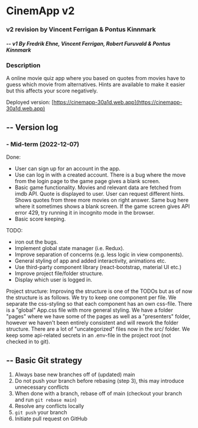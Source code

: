 # CinemApp v2

### v2 revision by Vincent Ferrigan & Pontus Kinnmark
##### -- v1 By Fredrik Ehne, Vincent Ferrigan, Robert Furuvald & Pontus Kinnmark


### Description
A online movie quiz app where you based on quotes from movies have to guess which movie from alternatives.
Hints are available to make it easier but this affects your score negatively.

Deployed version: [https://cinemapp-30a1d.web.app](https://cinemapp-30a1d.web.app)


## -- Version log
### - Mid-term (2022-12-07)
Done:
* User can sign up for an account in the app.
* Use can log in with a created account. There is a bug where the move from the login page to the game page gives a blank screen.
* Basic game functionality. Movies and relevant data are fetched from imdb API. Quote is displayed to user. User can request different hints. Shows quotes from three more movies on right answer. Same bug here where it
sometimes shows a blank screen. If the game screen gives API error 429, try running it in incognito mode in the browser.
* Basic score keeping.

TODO:
* iron out the bugs.
* Implement global state manager (i.e. Redux).
* Improve separation of concerns (e.g. less logic in view components).
* General styling of app and added interactivity, animations etc.
* Use third-party component library (react-bootstrap, material UI etc.)
* Improve project file/folder structure.
* Display which user is logged in.

Project structure:
Improving the structure is one of the TODOs but as of now the structure is as follows.
We try to keep one component per file. We separate the css-styling so that each component has an own css-file.
There is a "global" App.css file with more general styling. We have a folder "pages" where we have some of the pages
as well as a "presenters" folder, however we haven't been entirely consistent and will rework the folder structure.
There are a lot of "uncategorized" files now in the src/ folder.
We keep some api-related secrets in an .env-file in the project root (not checked in to git).



###
###
## -- Basic Git strategy
1. Always base new branches off of (updated) main
2. Do not push your branch before rebasing (step 3), this may introduce unnecessary conflicts
3. When done with a branch, rebase off of main (checkout your branch and run `git rebase main`)
4. Resolve any  conflicts locally
5. `git push` your branch
6. Initiate pull request on GitHub
